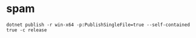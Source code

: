 # spam

```
dotnet publish -r win-x64 -p:PublishSingleFile=true --self-contained true -c release
```